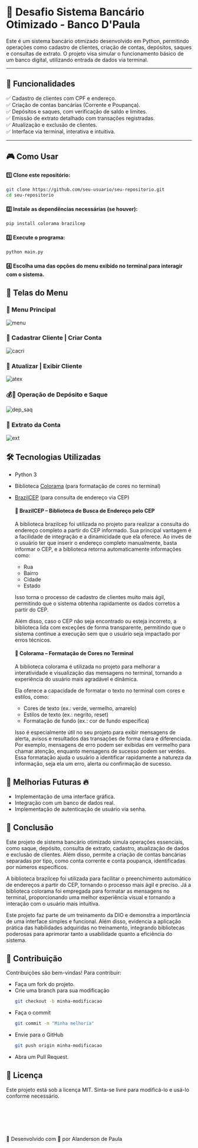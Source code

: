 # 🏦 Desafio Sistema Bancário Otimizado - Banco D'Paula

Este é um sistema bancário otimizado desenvolvido em Python, permitindo operações como cadastro de clientes, criação de contas, depósitos, saques e consultas de extrato. O projeto visa simular o funcionamento básico de um banco digital, utilizando entrada de dados via terminal.

---

## 📌 Funcionalidades

✅ Cadastro de clientes com CPF e endereço.<br>
✅ Criação de contas bancárias (Corrente e Poupança).<br>
✅ Depósitos e saques, com verificação de saldo e limites.<br>
✅ Emissão de extrato detalhado com transações registradas.<br>
✅ Atualização e exclusão de clientes.<br>
✅ Interface via terminal, interativa e intuitiva.<br>

---

## 🎮 **Como Usar**

#### 1️⃣ Clone este repositório:
   ```bash
   git clone https://github.com/seu-usuario/seu-repositorio.git
   cd seu-repositorio
   ```
#### 2️⃣ Instale as dependências necessárias (se houver):

```bash
pip install colorama brazilcep
```
#### 3️⃣ Execute o programa:

```bash
python main.py
```

#### 4️⃣ Escolha uma das opções do menu exibido no terminal para interagir com o sistema.

## 📌 Telas do Menu
### 📜 Menu Principal
![menu](img/menu.JPG)

### 🏧 Cadastrar Cliente | Criar Conta
![cacri](img/cacri.JPG)

### 🏧 Atualizar | Exibir Cliente
![atex](img/atex.JPG)

### 💰🏧 Operação de Depósito e Saque
![dep_saq](img/DS.JPG)

### 📄 Extrato da Conta
![ext](img/extrato.JPG)



## 🛠 Tecnologias Utilizadas
- Python 3
- Biblioteca [Colorama](https://github.com/tartley/colorama) (para formatação de cores no terminal)
- [BrazilCEP](https://brazilcep.readthedocs.io/) (para consulta de endereço via CEP)
    #### 📍 BrazilCEP – Biblioteca de Busca de Endereço pelo CEP
    A biblioteca brazilcep foi utilizada no projeto para realizar a consulta do endereço completo a partir do CEP informado. Sua principal vantagem é a facilidade de integração e a dinamicidade que ela oferece. Ao invés de o usuário ter que inserir o endereço completo manualmente, basta informar o CEP, e a biblioteca retorna automaticamente informações como:

    - Rua
    - Bairro
    - Cidade
    - Estado

    Isso torna o processo de cadastro de clientes muito mais ágil, permitindo que o sistema obtenha rapidamente os dados corretos a partir do CEP.

    Além disso, caso o CEP não seja encontrado ou esteja incorreto, a biblioteca lida com exceções de forma transparente, permitindo que o sistema continue a execução sem que o usuário seja impactado por erros técnicos.

    #### 🎨 Colorama – Formatação de Cores no Terminal
    A biblioteca colorama é utilizada no projeto para melhorar a interatividade e visualização das mensagens no terminal, tornando a experiência do usuário mais agradável e dinâmica.

    Ela oferece a capacidade de formatar o texto no terminal com cores e estilos, como:

    - Cores de texto (ex.: verde, vermelho, amarelo)
    - Estilos de texto (ex.: negrito, reset)
    - Formatação de fundo (ex.: cor de fundo específica)

    Isso é especialmente útil no seu projeto para exibir mensagens de alerta, avisos e resultados das transações de forma clara e diferenciada. Por exemplo, mensagens de erro podem ser exibidas em vermelho para chamar atenção, enquanto mensagens de sucesso podem ser verdes. Essa formatação ajuda o usuário a identificar rapidamente a natureza da informação, seja ela um erro, alerta ou confirmação de sucesso.

## 📌 Melhorias Futuras 🔥
- Implementação de uma interface gráfica.
- Integração com um banco de dados real.
- Implementação de autenticação de usuário via senha.

## 🚀 Conclusão
Este projeto de sistema bancário otimizado simula operações essenciais, como saque, depósito, consulta de extrato, cadastro, atualização de dados e exclusão de clientes. Além disso, permite a criação de contas bancárias separadas por tipo, como conta corrente e conta poupança, identificadas por números específicos.

A biblioteca brazilcep foi utilizada para facilitar o preenchimento automático de endereços a partir do CEP, tornando o processo mais ágil e preciso. Já a biblioteca colorama foi empregada para formatar as mensagens no terminal, proporcionando uma melhor experiência visual e tornando a interação com o usuário mais intuitiva.

Este projeto faz parte de um treinamento da DIO e demonstra a importância de uma interface simples e funcional. Além disso, evidencia a aplicação prática das habilidades adquiridas no treinamento, integrando bibliotecas poderosas para aprimorar tanto a usabilidade quanto a eficiência do sistema.

## 📝 Contribuição
Contribuições são bem-vindas! Para contribuir:

- Faça um fork do projeto.
- Crie uma branch para sua modificação
    ```bash
    git checkout -b minha-modificacao
    ```
- Faça o commit
    ```bash
    git commit -m "Minha melhoria"
    ```
- Envie para o GitHub
    ```bash
    git push origin minha-modificacao
    ```
- Abra um Pull Request.

## 📄 Licença
Este projeto está sob a licença MIT. Sinta-se livre para modificá-lo e usá-lo conforme necessário.



<br><br><br><br><br>
🚀 Desenvolvido com 💙 por Alanderson de Paula